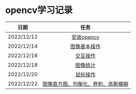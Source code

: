 # opencv学习记录

|日期|任务|
|:--:|:--:|
|2022/12/12|[安装opencv](./notes/%E5%AE%89%E8%A3%85opencv.md)|
|2022/12/14|[图像基本操作](./notes/%E5%9B%BE%E5%BD%A2%E5%9F%BA%E6%9C%AC%E6%93%8D%E4%BD%9Cmd)|
|2022/12/16|[交互操作](./notes/%E4%BA%A4%E4%BA%92%E6%93%8D%E4%BD%9C.md)|
|2022/12/18|[图像统计](./notes/%E5%9B%BE%E5%83%8F%E7%BB%9F%E8%AE%A1.md)|
|2022/12/20|[鼠标操作](./notes/%E9%BC%A0%E6%A0%87%E6%93%8D%E4%BD%9C.md)|
|2022/12/22|[图像直方图、均衡化、卷积、高斯模糊](./notes/%E5%9B%BE%E5%83%8F%E7%9B%B4%E6%96%B9%E5%9B%BE%E3%80%81%E5%9D%87%E8%A1%A1%E5%8C%96%E3%80%81%E5%8D%B7%E7%A7%AF%E3%80%81%E9%AB%98%E6%96%AF%E6%A8%A1%E7%B3%8A.md)|
